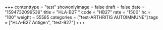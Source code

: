 +++
contenttype = "test"
showonlyimage = false
draft = false
date = "1594732099539"
title = "HLA-B27 "
code = "HB27"
rate = "1500"
hc = "100"
weight = 55585
categories = ["test-ARTHRITIS AUTOIMMUNE"]
tags = ["HLA-B27 Antigen", "test-B27"]
+++

